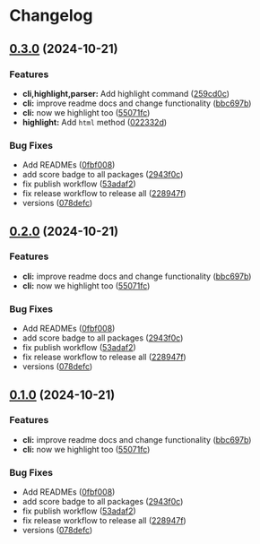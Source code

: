 # Changelog

## [0.3.0](https://github.com/ieedan/logix/compare/v0.2.0...v0.3.0) (2024-10-21)

### Features

- **cli,highlight,parser:** Add highlight command
  ([259cd0c](https://github.com/ieedan/logix/commit/259cd0c291ebcf7aa76e0afb03c9f6fac23b7f7b))
- **cli:** improve readme docs and change functionality
  ([bbc697b](https://github.com/ieedan/logix/commit/bbc697bbac00e6d21dc81b73c0d43bdad927524f))
- **cli:** now we highlight too
  ([55071fc](https://github.com/ieedan/logix/commit/55071fccbeb260cf9ec9e86158e3c16e46e66462))
- **highlight:** Add `html` method
  ([022332d](https://github.com/ieedan/logix/commit/022332d4db185fef6cf6aa430a7ec39ef6270a37))

### Bug Fixes

- Add READMEs
  ([0fbf008](https://github.com/ieedan/logix/commit/0fbf00806e579cb88a36dc39ae33a6dc8ecac83c))
- add score badge to all packages
  ([2943f0c](https://github.com/ieedan/logix/commit/2943f0c4164962ba08e60a7d8ff0f928ea4fb1e7))
- fix publish workflow
  ([53adaf2](https://github.com/ieedan/logix/commit/53adaf27ec72b456d1eda86464c4220f744b45d2))
- fix release workflow to release all
  ([228947f](https://github.com/ieedan/logix/commit/228947f64289e77fd6a690e7fc6188ea3e75658f))
- versions
  ([078defc](https://github.com/ieedan/logix/commit/078defc7484aaa9a03771f48201f821a3f5e006b))

## [0.2.0](https://github.com/ieedan/logix/compare/v0.1.0...v0.2.0) (2024-10-21)

### Features

- **cli:** improve readme docs and change functionality
  ([bbc697b](https://github.com/ieedan/logix/commit/bbc697bbac00e6d21dc81b73c0d43bdad927524f))
- **cli:** now we highlight too
  ([55071fc](https://github.com/ieedan/logix/commit/55071fccbeb260cf9ec9e86158e3c16e46e66462))

### Bug Fixes

- Add READMEs
  ([0fbf008](https://github.com/ieedan/logix/commit/0fbf00806e579cb88a36dc39ae33a6dc8ecac83c))
- add score badge to all packages
  ([2943f0c](https://github.com/ieedan/logix/commit/2943f0c4164962ba08e60a7d8ff0f928ea4fb1e7))
- fix publish workflow
  ([53adaf2](https://github.com/ieedan/logix/commit/53adaf27ec72b456d1eda86464c4220f744b45d2))
- fix release workflow to release all
  ([228947f](https://github.com/ieedan/logix/commit/228947f64289e77fd6a690e7fc6188ea3e75658f))
- versions
  ([078defc](https://github.com/ieedan/logix/commit/078defc7484aaa9a03771f48201f821a3f5e006b))

## [0.1.0](https://github.com/ieedan/logix/compare/v0.0.1...v0.1.0) (2024-10-21)

### Features

- **cli:** improve readme docs and change functionality
  ([bbc697b](https://github.com/ieedan/logix/commit/bbc697bbac00e6d21dc81b73c0d43bdad927524f))
- **cli:** now we highlight too
  ([55071fc](https://github.com/ieedan/logix/commit/55071fccbeb260cf9ec9e86158e3c16e46e66462))

### Bug Fixes

- Add READMEs
  ([0fbf008](https://github.com/ieedan/logix/commit/0fbf00806e579cb88a36dc39ae33a6dc8ecac83c))
- add score badge to all packages
  ([2943f0c](https://github.com/ieedan/logix/commit/2943f0c4164962ba08e60a7d8ff0f928ea4fb1e7))
- fix publish workflow
  ([53adaf2](https://github.com/ieedan/logix/commit/53adaf27ec72b456d1eda86464c4220f744b45d2))
- fix release workflow to release all
  ([228947f](https://github.com/ieedan/logix/commit/228947f64289e77fd6a690e7fc6188ea3e75658f))
- versions
  ([078defc](https://github.com/ieedan/logix/commit/078defc7484aaa9a03771f48201f821a3f5e006b))
